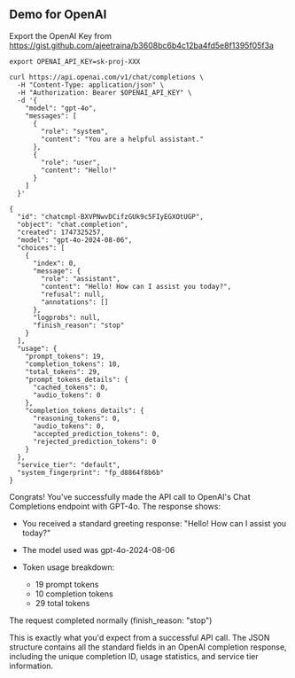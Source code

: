 
## Demo for OpenAI 

Export the OpenAI Key from https://gist.github.com/ajeetraina/b3608bc6b4c12ba4fd5e8f1395f05f3a

```
export OPENAI_API_KEY=sk-proj-XXX
```

```
curl https://api.openai.com/v1/chat/completions \
  -H "Content-Type: application/json" \
  -H "Authorization: Bearer $OPENAI_API_KEY" \
  -d '{
    "model": "gpt-4o",
    "messages": [
      {
        "role": "system",
        "content": "You are a helpful assistant."
      },
      {
        "role": "user",
        "content": "Hello!"
      }
    ]
  }'
```

```
{
  "id": "chatcmpl-BXVPNwvDCifzGUk9c5FIyEGXOtUGP",
  "object": "chat.completion",
  "created": 1747325257,
  "model": "gpt-4o-2024-08-06",
  "choices": [
    {
      "index": 0,
      "message": {
        "role": "assistant",
        "content": "Hello! How can I assist you today?",
        "refusal": null,
        "annotations": []
      },
      "logprobs": null,
      "finish_reason": "stop"
    }
  ],
  "usage": {
    "prompt_tokens": 19,
    "completion_tokens": 10,
    "total_tokens": 29,
    "prompt_tokens_details": {
      "cached_tokens": 0,
      "audio_tokens": 0
    },
    "completion_tokens_details": {
      "reasoning_tokens": 0,
      "audio_tokens": 0,
      "accepted_prediction_tokens": 0,
      "rejected_prediction_tokens": 0
    }
  },
  "service_tier": "default",
  "system_fingerprint": "fp_d8864f8b6b"
}
```


Congrats! You've successfully made the API call to OpenAI's Chat Completions endpoint with GPT-4o. The response shows:

- You received a standard greeting response: "Hello! How can I assist you today?"
- The model used was gpt-4o-2024-08-06
- Token usage breakdown:

   - 19 prompt tokens
   - 10 completion tokens
   - 29 total tokens


The request completed normally (finish_reason: "stop")

This is exactly what you'd expect from a successful API call. 
The JSON structure contains all the standard fields in an OpenAI completion response, including the unique completion ID, usage statistics, and service tier information.
